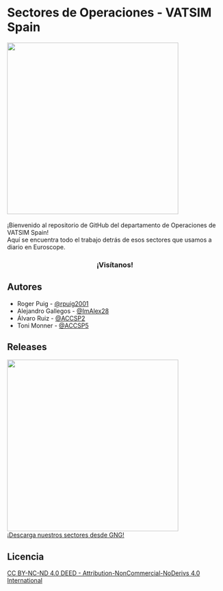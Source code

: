# Sectores de Operaciones - VATSIM Spain
<img src="https://i.ibb.co/2Z7JJtK/White-Logo-ea89161722790689b4bf-1.png" width="400">
<br>
<br>
¡Bienvenido al repositorio de GitHub del departamento de Operaciones de VATSIM Spain! <br> Aquí se encuentra todo el trabajo detrás de esos sectores que usamos a diario en Euroscope.
 
<h3 align="center" href='https://vatsimspain.es'><a>¡Visítanos!</a></h3>

## Autores
 
- Roger Puig - [@rpuig2001](https://www.github.com/rpuig2001)
- Alejandro Gallegos - [@ImAlex28](https://www.github.com/ImAlex28)
- Álvaro Ruiz - [@ACCSP2](https://github.com/ACCSP2)
- Toni Monner - [@ACCSP5](https://github.com/ACCSP5)
 
## Releases
 
 <img src="https://i.ibb.co/307Td1v/image.png" width="400">

<br>
 <a href='https://files.aero-nav.com/LEXX'>¡Descarga nuestros sectores desde GNG!</a>

## Licencia
 
[CC BY-NC-ND 4.0 DEED - Attribution-NonCommercial-NoDerivs 4.0 International](https://creativecommons.org/licenses/by-nc-nd/4.0/)

